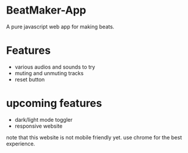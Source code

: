 # BeatMaker-App
A pure javascript web app for making beats.

# Features

- various audios and sounds to try
- muting and unmuting tracks
- reset button

# upcoming features

- dark/light mode toggler
- responsive website

note that this website is not mobile friendly yet. use chrome for the best experience.
